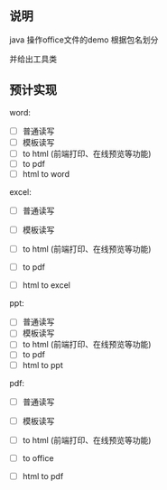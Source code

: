 ## 说明
java 操作office文件的demo 根据包名划分

并给出工具类

## 预计实现
word:

- [ ] 普通读写
- [ ] 模板读写
- [ ] to html (前端打印、在线预览等功能)
- [ ] to pdf
- [ ] html to word

excel:

- [ ] 普通读写

- [ ] 模板读写

- [ ] to html (前端打印、在线预览等功能)

- [ ] to pdf

- [ ] html to excel

ppt:

- [ ] 普通读写
- [ ] 模板读写
- [ ] to html (前端打印、在线预览等功能)
- [ ] to pdf
- [ ] html to ppt

pdf:

- [ ] 普通读写
- [ ] 模板读写
- [ ] to html (前端打印、在线预览等功能)
- [ ] to office
- [ ] html to pdf





